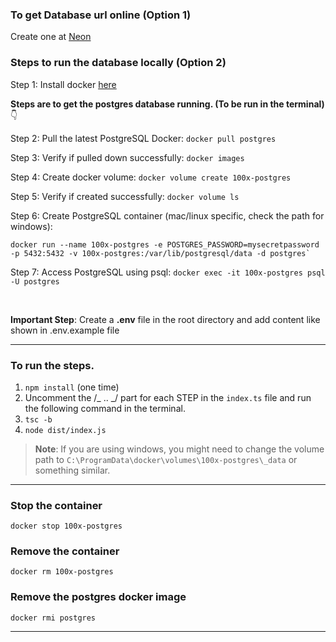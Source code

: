 ### To get Database url online (Option 1)

Create one at [Neon](https://neon.tech/)

### Steps to run the database locally (Option 2)

Step 1: Install docker [here](https://docs.docker.com/engine/install/)

**Steps are to get the postgres database running\. (To be run in the terminal)** 👇

Step 2: Pull the latest PostgreSQL Docker: `docker pull postgres`

Step 3: Verify if pulled down successfully: `docker images`

Step 4: Create docker volume: `docker volume create 100x-postgres`

Step 5: Verify if created successfully: `docker volume ls`

Step 6: Create PostgreSQL container (mac/linux specific, check the path for windows): 
```
docker run --name 100x-postgres -e POSTGRES_PASSWORD=mysecretpassword -p 5432:5432 -v 100x-postgres:/var/lib/postgresql/data -d postgres`
```

Step 7: Access PostgreSQL using psql: `docker exec -it 100x-postgres psql -U postgres`


<br>

**Important Step**: Create a **.env** file in the root directory and add content like shown in .env.example file

---

### To run the steps.

1. `npm install` (one time)
2. Uncomment the /_ .. _/ part for each STEP in the `index.ts` file and run the following command in the terminal.
3. `tsc -b`
4. `node dist/index.js`

> **Note**: If you are using windows, you might need to change the volume path to `C:\ProgramData\docker\volumes\100x-postgres\_data` or something similar.


---
### Stop the container
```
docker stop 100x-postgres
```

### Remove the container
```
docker rm 100x-postgres
```

### Remove the postgres docker image
```
docker rmi postgres
```
---



